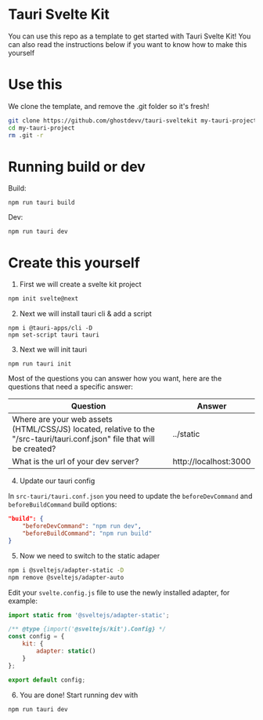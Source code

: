 # Tauri Svelte Kit

You can use this repo as a template to get started with Tauri Svelte Kit! You can also read the instructions below if you want to know how to make this yourself

# Use this

We clone the template, and remove the .git folder so it's fresh!

```bash
git clone https://github.com/ghostdevv/tauri-sveltekit my-tauri-project
cd my-tauri-project
rm .git -r
```

# Running build or dev

Build:

```
npm run tauri build
```

Dev:

```
npm run tauri dev
```

# Create this yourself

1. First we will create a svelte kit project

```bash
npm init svelte@next
```

2. Next we will install tauri cli & add a script

```
npm i @tauri-apps/cli -D
npm set-script tauri tauri
```

3. Next we will init tauri

```
npm run tauri init
```

Most of the questions you can answer how you want, here are the questions that need a specific answer:

| Question                                                                                                                               | Answer                |
|----------------------------------------------------------------------------------------------------------------------------------------|-----------------------|
| Where are your web assets (HTML/CSS/JS) located, relative to the "<current dir>/src-tauri/tauri.conf.json" file that will be created?  | ../static             |
| What is the url of your dev server?                                                                                                    | http://localhost:3000 |

4. Update our tauri config

In `src-tauri/tauri.conf.json` you need to update the `beforeDevCommand` and `beforeBuildCommand` build options:

```json
"build": {
    "beforeDevCommand": "npm run dev",
    "beforeBuildCommand": "npm run build"
}
```

5. Now we need to switch to the static adaper

```bash
npm i @sveltejs/adapter-static -D
npm remove @sveltejs/adapter-auto
```

Edit your `svelte.config.js` file to use the newly installed adapter, for example:

```js
import static from '@sveltejs/adapter-static';

/** @type {import('@sveltejs/kit').Config} */
const config = {
	kit: {
		adapter: static()
	}
};

export default config;
```

6. You are done! Start running dev with

```bash
npm run tauri dev
```